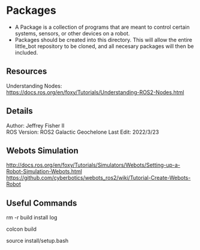 # Packages
- A Package is a collection of programs that are meant to control certain systems, sensors, or other devices on a robot.
- Packages should be created into this directory. This will allow the entire little_bot repository to be cloned, and all necesary packages will then be included.

## Resources
Understanding Nodes: https://docs.ros.org/en/foxy/Tutorials/Understanding-ROS2-Nodes.html  

## Details
Author: Jeffrey Fisher II  
ROS Version: ROS2 Galactic Geochelone
Last Edit: 2022/3/23 


## Webots Simulation
http://docs.ros.org/en/foxy/Tutorials/Simulators/Webots/Setting-up-a-Robot-Simulation-Webots.html
https://github.com/cyberbotics/webots_ros2/wiki/Tutorial-Create-Webots-Robot


## Useful Commands 

rm -r build install log

colcon build

source install/setup.bash

